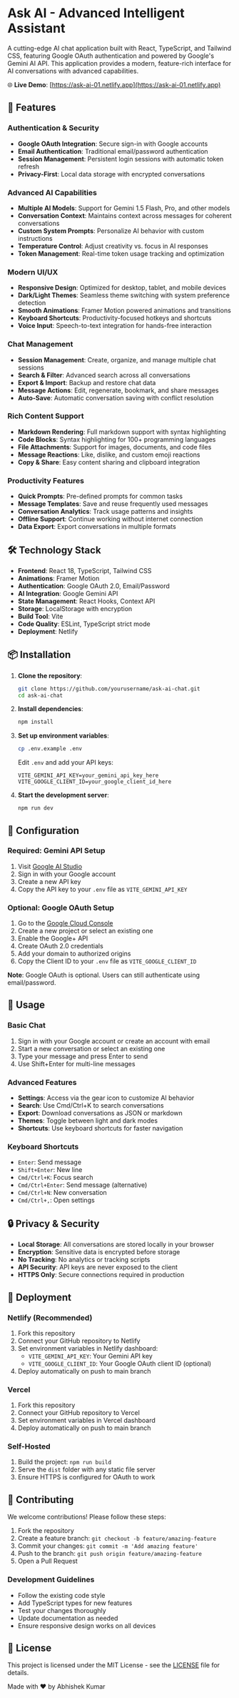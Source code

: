 # Ask AI - Advanced Intelligent Assistant

A cutting-edge AI chat application built with React, TypeScript, and Tailwind CSS, featuring Google OAuth authentication and powered by Google's Gemini AI API. This application provides a modern, feature-rich interface for AI conversations with advanced capabilities.

🌐 **Live Demo**: [https://ask-ai-01.netlify.app](https://ask-ai-01.netlify.app)

## 🚀 Features

### Authentication & Security
- **Google OAuth Integration**: Secure sign-in with Google accounts
- **Email Authentication**: Traditional email/password authentication
- **Session Management**: Persistent login sessions with automatic token refresh
- **Privacy-First**: Local data storage with encrypted conversations

### Advanced AI Capabilities
- **Multiple AI Models**: Support for Gemini 1.5 Flash, Pro, and other models
- **Conversation Context**: Maintains context across messages for coherent conversations
- **Custom System Prompts**: Personalize AI behavior with custom instructions
- **Temperature Control**: Adjust creativity vs. focus in AI responses
- **Token Management**: Real-time token usage tracking and optimization

### Modern UI/UX
- **Responsive Design**: Optimized for desktop, tablet, and mobile devices
- **Dark/Light Themes**: Seamless theme switching with system preference detection
- **Smooth Animations**: Framer Motion powered animations and transitions
- **Keyboard Shortcuts**: Productivity-focused hotkeys and shortcuts
- **Voice Input**: Speech-to-text integration for hands-free interaction

### Chat Management
- **Session Management**: Create, organize, and manage multiple chat sessions
- **Search & Filter**: Advanced search across all conversations
- **Export & Import**: Backup and restore chat data
- **Message Actions**: Edit, regenerate, bookmark, and share messages
- **Auto-Save**: Automatic conversation saving with conflict resolution

### Rich Content Support
- **Markdown Rendering**: Full markdown support with syntax highlighting
- **Code Blocks**: Syntax highlighting for 100+ programming languages
- **File Attachments**: Support for images, documents, and code files
- **Message Reactions**: Like, dislike, and custom emoji reactions
- **Copy & Share**: Easy content sharing and clipboard integration

### Productivity Features
- **Quick Prompts**: Pre-defined prompts for common tasks
- **Message Templates**: Save and reuse frequently used messages
- **Conversation Analytics**: Track usage patterns and insights
- **Offline Support**: Continue working without internet connection
- **Data Export**: Export conversations in multiple formats

## 🛠️ Technology Stack

- **Frontend**: React 18, TypeScript, Tailwind CSS
- **Animations**: Framer Motion
- **Authentication**: Google OAuth 2.0, Email/Password
- **AI Integration**: Google Gemini API
- **State Management**: React Hooks, Context API
- **Storage**: LocalStorage with encryption
- **Build Tool**: Vite
- **Code Quality**: ESLint, TypeScript strict mode
- **Deployment**: Netlify

## 📦 Installation

1. **Clone the repository**:
   ```bash
   git clone https://github.com/yourusername/ask-ai-chat.git
   cd ask-ai-chat
   ```

2. **Install dependencies**:
   ```bash
   npm install
   ```

3. **Set up environment variables**:
   ```bash
   cp .env.example .env
   ```
   
   Edit `.env` and add your API keys:
   ```env
   VITE_GEMINI_API_KEY=your_gemini_api_key_here
   VITE_GOOGLE_CLIENT_ID=your_google_client_id_here
   ```

4. **Start the development server**:
   ```bash
   npm run dev
   ```

## 🔧 Configuration

### Required: Gemini API Setup

1. Visit [Google AI Studio](https://makersuite.google.com/app/apikey)
2. Sign in with your Google account
3. Create a new API key
4. Copy the API key to your `.env` file as `VITE_GEMINI_API_KEY`

### Optional: Google OAuth Setup

1. Go to the [Google Cloud Console](https://console.cloud.google.com/)
2. Create a new project or select an existing one
3. Enable the Google+ API
4. Create OAuth 2.0 credentials
5. Add your domain to authorized origins
6. Copy the Client ID to your `.env` file as `VITE_GOOGLE_CLIENT_ID`

**Note**: Google OAuth is optional. Users can still authenticate using email/password.

## 🎯 Usage

### Basic Chat
1. Sign in with your Google account or create an account with email
2. Start a new conversation or select an existing one
3. Type your message and press Enter to send
4. Use Shift+Enter for multi-line messages

### Advanced Features
- **Settings**: Access via the gear icon to customize AI behavior
- **Search**: Use Cmd/Ctrl+K to search conversations
- **Export**: Download conversations as JSON or markdown
- **Themes**: Toggle between light and dark modes
- **Shortcuts**: Use keyboard shortcuts for faster navigation

### Keyboard Shortcuts
- `Enter`: Send message
- `Shift+Enter`: New line
- `Cmd/Ctrl+K`: Focus search
- `Cmd/Ctrl+Enter`: Send message (alternative)
- `Cmd/Ctrl+N`: New conversation
- `Cmd/Ctrl+,`: Open settings

## 🔒 Privacy & Security

- **Local Storage**: All conversations are stored locally in your browser
- **Encryption**: Sensitive data is encrypted before storage
- **No Tracking**: No analytics or tracking scripts
- **API Security**: API keys are never exposed to the client
- **HTTPS Only**: Secure connections required in production

## 🚀 Deployment

### Netlify (Recommended)
1. Fork this repository
2. Connect your GitHub repository to Netlify
3. Set environment variables in Netlify dashboard:
   - `VITE_GEMINI_API_KEY`: Your Gemini API key
   - `VITE_GOOGLE_CLIENT_ID`: Your Google OAuth client ID (optional)
4. Deploy automatically on push to main branch

### Vercel
1. Fork this repository
2. Connect your GitHub repository to Vercel
3. Set environment variables in Vercel dashboard
4. Deploy automatically on push to main branch

### Self-Hosted
1. Build the project: `npm run build`
2. Serve the `dist` folder with any static file server
3. Ensure HTTPS is configured for OAuth to work

## 🤝 Contributing

We welcome contributions! Please follow these steps:

1. Fork the repository
2. Create a feature branch: `git checkout -b feature/amazing-feature`
3. Commit your changes: `git commit -m 'Add amazing feature'`
4. Push to the branch: `git push origin feature/amazing-feature`
5. Open a Pull Request

### Development Guidelines

- Follow the existing code style
- Add TypeScript types for new features
- Test your changes thoroughly
- Update documentation as needed
- Ensure responsive design works on all devices

## 📄 License

This project is licensed under the MIT License - see the [LICENSE](LICENSE) file for details.

Made with ❤️ by Abhishek Kumar